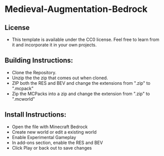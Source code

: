 # Medieval-Augmentation-Bedrock

## License
- This template is available under the CC0 license. Feel free to learn from it and incorporate it in your own projects.

## Building Instructions:
- Clone the Repository.
- Unzip the the zip that comes out when cloned.
- ZIP both the RES and BEV and change the extensions from ".zip" to ".mcpack"
- Zip the MCPacks into a zip and change the extension from ".zip" to ".mcworld"

## Install Instructions:
- Open the file with Minecraft Bedrock
- Create new world or edit a existing world
- Enable Experimental Gameplay
- In add-ons section, enable the RES and BEV
- Click Play or back out to save changes
